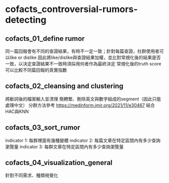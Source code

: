 # cofacts_controversial-rumors-detecting

## cofacts_01_define rumor
同一篇回報會有不同的查證結果，有時不一定一致；針對每篇查證，社群使用者可以like or dislike
因此將like/dislike與查證結果加權，並比對常規化後的結果是否一致，以決定查證結果不一致時須採用何者作為最終決定
常規化後的truth score可以比較不同篇回報的真實指數

## cofacts_02_cleansing and clustering
將斷詞後的檔案輸入並清理
簡轉繁、刪除英文與數字組成的segment（因此只能處理中文）
分群方法參考 https://medinform.jmir.org/2021/11/e30467
結合HAC與KNN

## cofacts_03_sort_rumor
indicator 1: 每群裡面有幾種變體
indicator 2: 每篇文章在特定區間內有多少查詢瀏覽量
indicator 3: 每群文章在特定區間內有多少查詢瀏覽量

## cofacts_04_visualization_general
針對不同需求、種類視覺化
